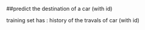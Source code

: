 ##predict the destination of a car (with id)

training set has : history of the travals of car (with id)
